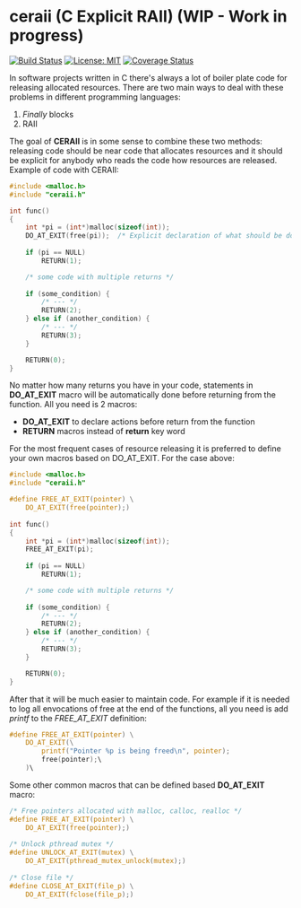 # ceraii (C Explicit RAII) (WIP - Work in progress)
[![Build Status](https://travis-ci.org/seleznevae/ceraii.svg?branch=master)](https://travis-ci.org/seleznevae/ceraii)
[![License: MIT](https://img.shields.io/badge/License-MIT-yellow.svg)](https://opensource.org/licenses/MIT)
[![Coverage Status](https://coveralls.io/repos/github/seleznevae/ceraii/badge.svg?branch=master)](https://coveralls.io/github/seleznevae/ceraii?branch=master)

In software projects written in C there's always a lot of boiler plate code for releasing allocated resources. 
There are two main ways to deal with these problems in different programming languages:
1. _Finally_ blocks 
2. RAII

The goal of **CERAII** is in some sense to combine these two methods: releasing code should be near code that allocates resources and it should be explicit for anybody who reads the code how resources are released. 
Example of code with CERAII:

```C
#include <malloc.h>
#include "ceraii.h"

int func()
{
    int *pi = (int*)malloc(sizeof(int));
    DO_AT_EXIT(free(pi));  /* Explicit declaration of what should be done before exit from the function */
    
    if (pi == NULL) 
        RETURN(1);

    /* some code with multiple returns */
    
    if (some_condition) {
        /* --- */
        RETURN(2);
    } else if (another_condition) {
        /* --- */
        RETURN(3);
    }

    RETURN(0);
}
```
No matter how many returns you have in your code, statements in  **DO_AT_EXIT** macro will be automatically done before returning from the function. All you need is 2 macros: 
- **DO_AT_EXIT** to declare actions before return from the function
- **RETURN** macros instead of **return** key word 

For the most frequent cases of resource releasing it is preferred to define your own macros based on DO_AT_EXIT. For the case above:
```C
#include <malloc.h>
#include "ceraii.h"

#define FREE_AT_EXIT(pointer) \
    DO_AT_EXIT(free(pointer);)
    
int func()
{
    int *pi = (int*)malloc(sizeof(int));
    FREE_AT_EXIT(pi);  
    
    if (pi == NULL) 
        RETURN(1);

    /* some code with multiple returns */
    
    if (some_condition) {
        /* --- */
        RETURN(2);
    } else if (another_condition) {
        /* --- */
        RETURN(3);
    }

    RETURN(0);
}
```
After that it will be much easier to maintain code. For example if it is needed to log all envocations of free at the end of the functions, all you need is add _printf_ to the _FREE_AT_EXIT_ definition:
```C
#define FREE_AT_EXIT(pointer) \
    DO_AT_EXIT(\
        printf("Pointer %p is being freed\n", pointer);
        free(pointer);\
    )\
```
Some other common macros that can be defined based **DO_AT_EXIT** macro:

```C
/* Free pointers allocated with malloc, calloc, realloc */
#define FREE_AT_EXIT(pointer) \
    DO_AT_EXIT(free(pointer);)
    
/* Unlock pthread mutex */
#define UNLOCK_AT_EXIT(mutex) \
    DO_AT_EXIT(pthread_mutex_unlock(mutex);)
    
/* Close file */
#define CLOSE_AT_EXIT(file_p) \
    DO_AT_EXIT(fclose(file_p);)

```
